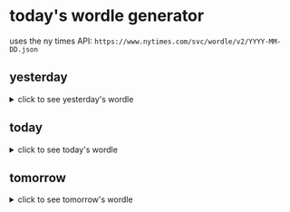 # today's wordle generator

uses the ny times API: `https://www.nytimes.com/svc/wordle/v2/YYYY-MM-DD.json`

## yesterday

<details>
    <summary>click to see yesterday's wordle</summary>

    stain

</details>

## today

<details>
    <summary>click to see today's wordle</summary>

    prone

</details>

## tomorrow

<details>
    <summary>click to see tomorrow's wordle</summary>

    gamut

</details>
